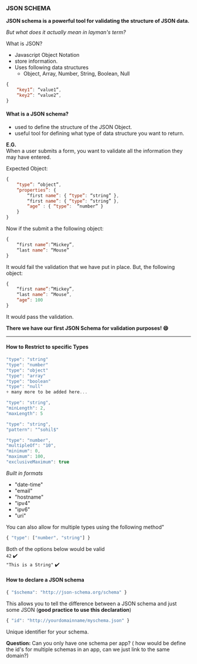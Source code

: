 ### JSON SCHEMA

**JSON schema is a powerful tool for validating the structure of JSON data.**

_But what does it actually mean in layman's term?_

What is JSON?
* Javascript Object Notation
* store information.
* Uses following data structures
    * Object, Array, Number, String, Boolean, Null  

```js
{  
	“key1”: “value1”,
	“key2”: “value2”,
}
```

#### What is a JSON schema?
* used to define the structure of the JSON Object.
* useful tool for defining what type of data structure you want to return.

**E.G.**  
When a user submits a form, you want to validate all the information they may have entered.

Expected Object:
```js
{
	“type”: “object”,
	“properties”: {
		“first name”: { “type”: “string” },
		“first name”: { “type”: “string” },
		“age” : { “type”:  “number” }
	}
}
```
Now if the submit a the following object:  
```js
{
	“first name”:”Mickey”,
	“last name”: “Mouse”
}
```
It would fail the validation that we have put in place. But, the following object:  
```js
{
	“first name”:”Mickey”,
	“last name”: “Mouse”,
	“age”: 100
}
```
It would pass the validation.

**There we have our first JSON Schema for validation purposes! :smile:**


-------------------------------------------------

#### How to Restrict to specific Types

```js
"type": "string"
"type": "number"
"type": "object"
"type": "array"
"type": "boolean"
"type": "null"
+ many more to be added here...
```

```js
"type": "string",
"minLength": 2,
"maxLength": 5
```

```js
"type": "string",
"pattern": "^sohil$"
```

```js
"type": "number",
"multipleOf": "10",
"minimum": 0,
"maximum": 100,
"exclusiveMaximum": true
```

_Built in formats_
- "date-time"
- "email"
- "hostname"
- "ipv4"
- "ipv6"
- "uri"

You can also allow for multiple types using the following method"

```js
{ "type": ["number", "string"] }

```
Both of the options below would be valid  
`42` :heavy_check_mark:  
`"This is a String"` :heavy_check_mark:  

#### How to declare a JSON schema


```js
{ "$schema": "http://json-schema.org/schema" }
```

This allows you to tell the difference between a JSON schema and just some JSON (**good practice to use this declaration**)

```js
{ "id": "http://yourdomainname/myschema.json" }
```
Unique identifier for your schema.

**Question:** Can you only have one schema per app? ( how would be define the id's for multiple schemas in an app, can we just link to the same domain?)
